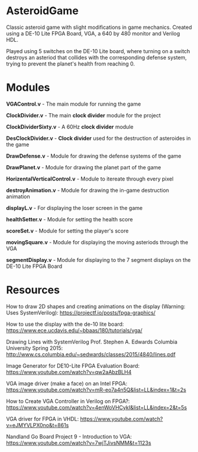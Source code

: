 # AsteroidGame
 Classic asteroid game with slight modifications in game mechanics. Created using a DE-10 Lite FPGA Board, VGA, a 640 by 480 monitor and Verilog HDL.
 
 Played using 5 switches on the DE-10 Lite board, where turning on a switch destroys an asteriod that collides with the corresponding defense system, trying to prevent the planet's health from reaching 0.

# Modules
**VGAControl.v** - The main module for running the game

**ClockDivider.v** - The main **clock divider** module for the project

**ClockDividerSixty.v** - A 60Hz **clock divider** module

**DesClockDivider.v** - **Clock divider** used for the destruction of asteroides in the game

**DrawDefense.v** - Module for drawing the defense systems of the game

**DrawPlanet.v** - Module for drawing the planet part of the game

**HorizentalVerticalControl.v** - Module to itereate through every pixel

**destroyAnimation.v** - Module for drawing the in-game destruction animation

**displayL.v** - For displaying the loser screen in the game

**healthSetter.v** - Module for setting the health score

**scoreSet.v** - Module for setting the player's score

**movingSquare.v** - Module for displaying the moving asteriods through the VGA

**segmentDisplay.v** - Module for displaying to the 7 segment displays on the DE-10 Lite FPGA Board

# Resources
 How to draw 2D shapes and creating animations on the display (Warning: Uses SystemVerilog): https://projectf.io/posts/fpga-graphics/
 
 How to use the display with the de-10 lite board: https://www.ece.ucdavis.edu/~bbaas/180/tutorials/vga/
 
 Drawing Lines with SystemVerilog Prof. Stephen A. Edwards Columbia University Spring 2015: http://www.cs.columbia.edu/~sedwards/classes/2015/4840/lines.pdf
 
 Image Generator for DE10-Lite FPGA Evaluation Board: https://www.youtube.com/watch?v=qw2aAbzBLH4
 
 VGA image driver (make a face) on an Intel FPGA: https://www.youtube.com/watch?v=mR-eo7a4n5Q&list=LL&index=1&t=2s
 
 How to Create VGA Controller in Verilog on FPGA?: https://www.youtube.com/watch?v=4enWoVHCykI&list=LL&index=2&t=5s
 
 VGA driver for FPGA in VHDL: https://www.youtube.com/watch?v=eJMYVLPX0no&t=861s
 
 Nandland Go Board Project 9 - Introduction to VGA: https://www.youtube.com/watch?v=7wjTJivsNMM&t=1123s
